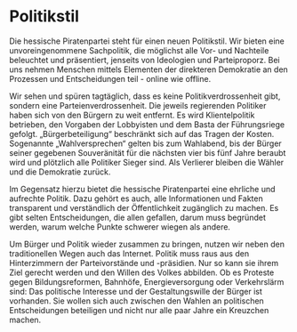 # Politikstil

Die hessische Piratenpartei steht für einen neuen Politikstil. Wir bieten eine unvoreingenommene Sachpolitik, die möglichst alle Vor- und Nachteile beleuchtet und präsentiert, jenseits von Ideologien und Parteiproporz. Bei uns nehmen Menschen mittels Elementen der direkteren Demokratie an den Prozessen und Entscheidungen teil - online wie offline. 

Wir sehen und spüren tagtäglich, dass es keine Politikverdrossenheit gibt, sondern eine Parteienverdrossenheit. Die jeweils regierenden Politiker haben sich von den Bürgern zu weit entfernt. Es wird Klientelpolitik betrieben, den Vorgaben der Lobbyisten und dem Basta der Führungsriege gefolgt. „Bürgerbeteiligung“ beschränkt sich auf das Tragen der Kosten. Sogenannte „Wahlversprechen“ gelten bis zum Wahlabend, bis der Bürger seiner gegebenen Souveränität für die nächsten vier bis fünf Jahre beraubt wird und plötzlich alle Politiker Sieger sind. Als Verlierer bleiben die Wähler und die Demokratie zurück. 

Im Gegensatz hierzu bietet die hessische Piratenpartei eine ehrliche und aufrechte Politik. Dazu gehört es auch, alle Informationen und Fakten transparent und verständlich der Öffentlichkeit zugänglich zu machen. Es gibt selten Entscheidungen, die allen gefallen, darum muss begründet werden, warum welche Punkte schwerer wiegen als andere. 

Um Bürger und Politik wieder zusammen zu bringen, nutzen wir neben den traditionellen Wegen auch das Internet. Politik muss raus aus den Hinterzimmern der Parteivorstände und -präsidien. Nur so kann sie ihrem Ziel gerecht werden und den Willen des Volkes abbilden. Ob es Proteste gegen Bildungsreformen, Bahnhöfe, Energieversorgung oder Verkehrslärm sind: Das politische Interesse und der Gestaltungswille der Bürger ist vorhanden. Sie wollen sich auch zwischen den Wahlen an politischen Entscheidungen beteiligen und nicht nur alle paar Jahre ein Kreuzchen machen.